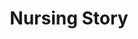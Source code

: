 ---
title: "Nursing Story"
permalink: /nurse-stories/
taxonomy: Nursing Story
layout: category
toc: true
toc_stiky: true
---